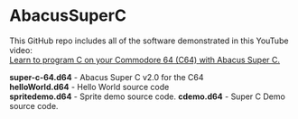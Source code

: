 # AbacusSuperC
This GitHub repo includes all of the software demonstrated in this YouTube video:  
[Learn to program C on your Commodore 64 (C64) with Abacus Super C.](https://youtu.be/26LB_7jJBTo)

**super-c-64.d64** - Abacus Super C v2.0 for the C64  
**helloWorld.d64** - Hello World source code  
**spritedemo.d64** - Sprite demo source code.
**cdemo.d64** - Super C Demo source code.

